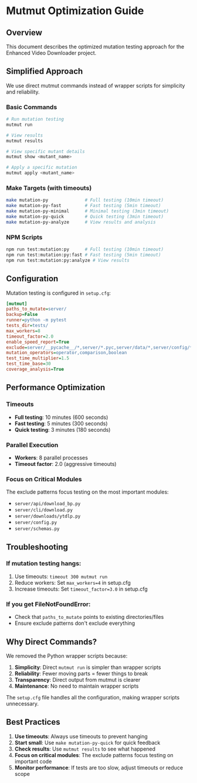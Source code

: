# Mutmut Optimization Guide

## Overview

This document describes the optimized mutation testing approach for the Enhanced Video Downloader
project.

## Simplified Approach

We use direct mutmut commands instead of wrapper scripts for simplicity and reliability.

### Basic Commands

```bash
# Run mutation testing
mutmut run

# View results
mutmut results

# View specific mutant details
mutmut show <mutant_name>

# Apply a specific mutation
mutmut apply <mutant_name>
```

### Make Targets (with timeouts)

```bash
make mutation-py              # Full testing (10min timeout)
make mutation-py-fast         # Fast testing (5min timeout)
make mutation-py-minimal      # Minimal testing (3min timeout)
make mutation-py-quick        # Quick testing (3min timeout)
make mutation-py-analyze      # View results and analysis
```

### NPM Scripts

```bash
npm run test:mutation:py      # Full testing (10min timeout)
npm run test:mutation:py:fast # Fast testing (5min timeout)
npm run test:mutation:py:analyze # View results
```

## Configuration

Mutation testing is configured in `setup.cfg`:

```ini
[mutmut]
paths_to_mutate=server/
backup=False
runner=python -m pytest
tests_dir=tests/
max_workers=8
timeout_factor=2.0
enable_speed_report=True
exclude=server/__pycache__/*,server/*.pyc,server/data/*,server/config/*.json,mutants/*
mutation_operators=operator,comparison,boolean
test_time_multiplier=1.5
test_time_base=30
coverage_analysis=True
```

## Performance Optimization

### Timeouts

- **Full testing**: 10 minutes (600 seconds)
- **Fast testing**: 5 minutes (300 seconds)
- **Quick testing**: 3 minutes (180 seconds)

### Parallel Execution

- **Workers**: 8 parallel processes
- **Timeout factor**: 2.0 (aggressive timeouts)

### Focus on Critical Modules

The exclude patterns focus testing on the most important modules:

- `server/api/download_bp.py`
- `server/cli/download.py`
- `server/downloads/ytdlp.py`
- `server/config.py`
- `server/schemas.py`

## Troubleshooting

### If mutation testing hangs:

1. Use timeouts: `timeout 300 mutmut run`
2. Reduce workers: Set `max_workers=4` in setup.cfg
3. Increase timeouts: Set `timeout_factor=3.0` in setup.cfg

### If you get FileNotFoundError:

- Check that `paths_to_mutate` points to existing directories/files
- Ensure exclude patterns don't exclude everything

## Why Direct Commands?

We removed the Python wrapper scripts because:

1. **Simplicity**: Direct `mutmut run` is simpler than wrapper scripts
2. **Reliability**: Fewer moving parts = fewer things to break
3. **Transparency**: Direct output from mutmut is clearer
4. **Maintenance**: No need to maintain wrapper scripts

The `setup.cfg` file handles all the configuration, making wrapper scripts unnecessary.

## Best Practices

1. **Use timeouts**: Always use timeouts to prevent hanging
2. **Start small**: Use `make mutation-py-quick` for quick feedback
3. **Check results**: Use `mutmut results` to see what happened
4. **Focus on critical modules**: The exclude patterns focus testing on important code
5. **Monitor performance**: If tests are too slow, adjust timeouts or reduce scope
